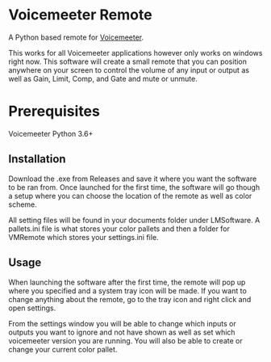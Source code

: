 # Voicemeeter Remote

A Python based remote for [Voicemeeter](https://vb-audio.com/Voicemeeter/index.htm).

This works for all Voicemeeter applications however only works on windows right now. This software will create a small remote that you can position anywhere on your screen to control the volume of any input or output as well as Gain, Limit, Comp, and Gate and mute or unmute.

# Prerequisites

Voicemeeter
Python 3.6+

## Installation

Download the .exe from Releases and save it where you want the software to be ran from. Once launched for the first time, the software will go though a setup where you can choose the location of the remote as well as color scheme.

All setting files will be found in your documents folder under LMSoftware. A pallets.ini file is what stores your color pallets and then a folder for VMRemote which stores your settings.ini file.

## Usage

When launching the software after the first time, the remote will pop up where you specified and a system tray icon will be made. If you want to change anything about the remote, go to the tray icon and right click and open settings. 

From the settings window you will be able to change which inputs or outputs you want to ignore and not have shown as well as set which voicemeeter version you are running. You will also be able to create or change your current color pallet. 
